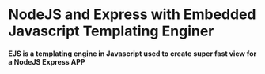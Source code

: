 # NodeJS and Express with Embedded Javascript Templating Enginer 

#### EJS is a templating engine in Javascript used to create super fast view for a NodeJS Express APP 
